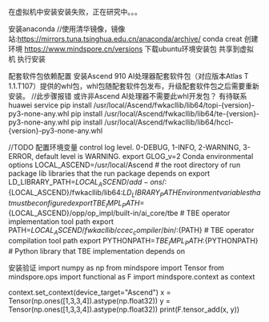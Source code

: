 在虚拟机中安装安装失败，正在研究中。。。

安装anaconda    //使用清华镜像，镜像站:https://mirrors.tuna.tsinghua.edu.cn/anaconda/archive/
conda creat 创建环境
https://www.mindspore.cn/versions 下载ubuntu环境安装包
共享到虚拟机 执行安装

配套软件包依赖配置
安装Ascend 910 AI处理器配套软件包（对应版本Atlas T 1.1.T107）提供的whl包，whl包随配套软件包发布，升级配套软件包之后需要重新安装。
//此步骤报错  或许非Ascend AI处理器不需要此whl开发包？ 有待联系huawei service
pip install /usr/local/Ascend/fwkacllib/lib64/topi-{version}-py3-none-any.whl
pip install /usr/local/Ascend/fwkacllib/lib64/te-{version}-py3-none-any.whl
pip install /usr/local/Ascend/fwkacllib/lib64/hccl-{version}-py3-none-any.whl

//TODO
配置环境变量
control log level. 0-DEBUG, 1-INFO, 2-WARNING, 3-ERROR, default level is WARNING.
export GLOG_v=2
 Conda environmental options
LOCAL_ASCEND=/usr/local/Ascend # the root directory of run package
lib libraries that the run package depends on
export LD_LIBRARY_PATH=${LOCAL_ASCEND}/add-ons/:${LOCAL_ASCEND}/fwkacllib/lib64:${LD_LIBRARY_PATH}
Environment variables that must be configured
export TBE_IMPL_PATH=${LOCAL_ASCEND}/opp/op_impl/built-in/ai_core/tbe # TBE operator implementation tool path
export PATH=${LOCAL_ASCEND}/fwkacllib/ccec_compiler/bin/:${PATH} # TBE operator compilation tool path
export PYTHONPATH=${TBE_IMPL_PATH}:${PYTHONPATH} # Python library that TBE implementation depends on


安装验证
import numpy as np
from mindspore import Tensor
from mindspore.ops import functional as F
import mindspore.context as context

context.set_context(device_target="Ascend")
x = Tensor(np.ones([1,3,3,4]).astype(np.float32))
y = Tensor(np.ones([1,3,3,4]).astype(np.float32))
print(F.tensor_add(x, y))
